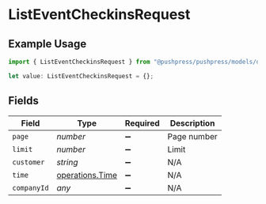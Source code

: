 # ListEventCheckinsRequest

## Example Usage

```typescript
import { ListEventCheckinsRequest } from "@pushpress/pushpress/models/operations";

let value: ListEventCheckinsRequest = {};
```

## Fields

| Field                                              | Type                                               | Required                                           | Description                                        |
| -------------------------------------------------- | -------------------------------------------------- | -------------------------------------------------- | -------------------------------------------------- |
| `page`                                             | *number*                                           | :heavy_minus_sign:                                 | Page number                                        |
| `limit`                                            | *number*                                           | :heavy_minus_sign:                                 | Limit                                              |
| `customer`                                         | *string*                                           | :heavy_minus_sign:                                 | N/A                                                |
| `time`                                             | [operations.Time](../../models/operations/time.md) | :heavy_minus_sign:                                 | N/A                                                |
| `companyId`                                        | *any*                                              | :heavy_minus_sign:                                 | N/A                                                |